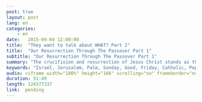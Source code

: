 ```yaml
---
post: true
layout: post
lang: en
categories:
    - en    
date:   2015-04-04 12:00:00
title:  "They want to talk about WHAT? Part 2"
title:  "Our Resurrection Through The Passover Part 1"
subtitle: "Our Resurrection Through The Passover Part 1"
summary: "The crucifixion and resurrection of Jesus Christ stands as the foundation of the Christian faith. We will see how these events were foretold through specific prophecies as well as through the very feasts that the Jewish people still celebrate to this day. Most Christians know about the passover of the Jewish people in Egypt, but why is Jesus called our passover lamb? What is the significance of the blood on the door posts and the four day examination of the lambs before they were to be slaughtered? Was the Passover created by God as a picture of what Messiah would do, or did the disciples just take the meaning of Passover and conveniently apply it to Jesus? Why did Jesus rise on Sunday? And what day was He crucified...was it really good Friday as the Catholic Church says? Join us as we look at some not so well known reasons why the crucifixion and resurrection are truly based in the Old Testament Scriptures...and why our confidence in the resurrection of Christ should never be shaken."
keywords: "Israel, Jerusalem, Palm, Sunday, Good, Friday, Catholic, Pope, Rome, Roman, Judaism, India, Hindu, Passover, Lamb, Christ, Church, Brazil, Iron, Radio, Show, Jesus, Messiah, Calvary, Golgotha, Skull, alien,Jehova, Krishna, Temple, Mount, Facebook, Feasts, Lord, First, fruits, Exodus, Crucifixion, Resurrection, Easter, Beyonce, Empty, Garden, tomb, UFO, UFOS, Antichrist, Dead, Sea, scrolls, Mary, Magdalene, Seder, Islam, New, age, Unleavened, bread, Matza, Kosher, Egypt, Sinai, Noahs, ark"
audio: <iframe width="100%" height="166" scrolling="no" frameborder="no" src="https://w.soundcloud.com/player/?url=https%3A//api.soundcloud.com/tracks/199014187&amp;color=ff5500&amp;auto_play=false&amp;hide_related=false&amp;show_comments=true&amp;show_user=true&amp;show_reposts=false"></iframe>
duration: 51:49
length: 124377337
link:  pending
---
```

